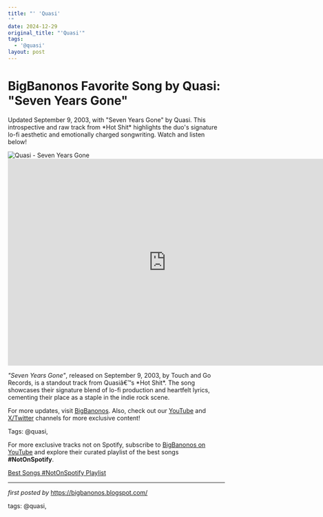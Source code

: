 ```yaml
---
title: "' 'Quasi'
'"
date: 2024-12-29
original_title: "'Quasi'"
tags:
  - '@quasi'
layout: post
---
```

<!-- Title of the Post -->
<h1 >BigBanonos Favorite Song by Quasi: "Seven Years Gone"</h1> <!-- Introductory Text -->
<p >Updated September 9, 2003, with "Seven Years Gone" by Quasi. This introspective and raw track from *Hot Shit* highlights the duo's signature lo-fi aesthetic and emotionally charged songwriting. Watch and listen below!</p> <!-- Featured Image -->
<div > <img src="https://i.scdn.co/image/ab67616d00001e024564df08b01f34b5e217ebc8" alt="Quasi - Seven Years Gone" />
</div> <!-- YouTube Video Embed -->
<div > <iframe width="733" height="480" src="https://www.youtube.com/embed/Wynz3yq3TBs" title="Seven Years Gone" frameborder="0" allow="accelerometer; autoplay; clipboard-write; encrypted-media; gyroscope; picture-in-picture; web-share" referrerpolicy="strict-origin-when-cross-origin" allowfullscreen></iframe>
</div> <!-- Song Information -->
<div > <p><em>"Seven Years Gone"</em>, released on September 9, 2003, by Touch and Go Records, is a standout track from Quasiâ€™s *Hot Shit*. The song showcases their signature blend of lo-fi production and heartfelt lyrics, cementing their place as a staple in the indie rock scene.</p>
</div> <!-- Footer Links -->
<div > <p>For more updates, visit <a href="https://bigbanonos.blogspot.com/" target="_blank">BigBanonos</a>. Also, check out our <a href="https://www.youtube.com/@BigBanonos" target="_blank">YouTube</a> and <a href="https://x.com/bigbanonos" target="_blank">X/Twitter</a> channels for more exclusive content!</p>
</div> <!-- Tags -->
<p >Tags: @quasi,</p>


<!--Subscribe and Playlist Links-->
<div>
    <p>For more exclusive tracks not on Spotify, subscribe to <a href="https://www.youtube.com/@BigBanonos" target="_blank">BigBanonos on YouTube</a> and explore their curated playlist of the best songs <strong>#NotOnSpotify</strong>.</p>
    <p><a href="https://www.youtube.com/playlist?list=PLtuNtuTatqI0kFahUCbtbfenC_ET5O_tr" target="_blank">Best Songs #NotOnSpotify Playlist<br /></a></p></div>

<hr />

<p><em>first posted by</em> <a href="https://bigbanonos.blogspot.com/" rel="noopener" target="_new">https://bigbanonos.blogspot.com/</a></p>

<p>tags: @quasi,</p>
